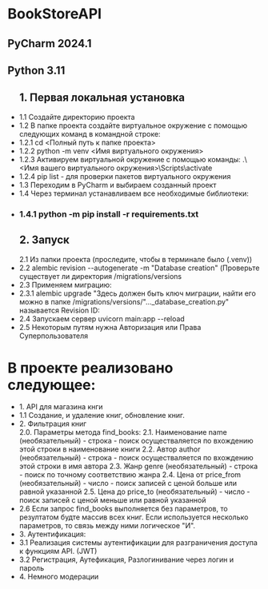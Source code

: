 <h1> BookStoreAPI </h1>
<h2> PyCharm 2024.1 </h2>
<h2> Python 3.11 </h2>
<ul>
  <h2> 1. Первая локальная установка </h2>
  <li>1.1 Cоздайте директорию проекта </li>
    <li>1.2 В папке проекта создайте виртуальное окружение c помощью следующих команд в командной строке:</li>
    <li>1.2.1 cd <Полный путь к папке проекта></li>
    <li>1.2.2 python -m venv <Имя виртуального окружения></li>
    <li>1.2.3 Активируем виртуальной окружение с помощью команды: .\<Имя вашего виртуального окружения>\Scripts\activate</li>
    <li> 1.2.4 pip list - для проверки пакетов виртуального окружения</li>
  <li> 1.3 Переходим в PyCharm и выбираем созданный проект </li>
  <li> 1.4 Через терминал устанавливаем все необходимые библиотеки: </li>
  <li>  <h3> 1.4.1 python -m pip install -r requirements.txt </h3> </li>
  </ul>
<ul> <h2> 2. Запуск </h2>
  <l1> 2.1 Из папки проекта (проследите, чтобы в терминале было (.venv)) </l1>
  <li> 2.2  alembic revision --autogenerate -m "Database creation" (Проверьте существует ли директория /migrations/versions </li>
  <li> 2.3 Применяем миграцию: </li>
     <li> 2.3.1 alembic upgrade "Здесь должен быть ключ миграции, найти его можно в папке /migrations/versions/"..._database_creation.py" называется Revision ID: </li>
  <li> 2.4 Запускаем сервер uvicorn main:app --reload </li>
  <li> 2.5 Некоторым путям нужна Авторизация или Права Суперпользователя</li>
</ul>
<h1> В проекте реализовано следующее: </h1>
<ul>
  <li> 1. API для магазина кнги </li>
    <li> 1.1 Создание, и удаление книг, обновление книг. </li>
  <li> 2. Фильтрация книг </li>
  <l1> 2.0. Параметры метода find_books: </l1>
      <l1> 2.1. Наименование name (необязательный) - строка - поиск осуществаляется по вхождению этой строки в наименование книги </l1>
      <l1> 2.2. Автор author (необязательный) - строка - поиск осуществаляется по вхождению этой строки в имя автора </l1>
      <l1> 2.3. Жанр genre (необязательный) - строка - поиск по точному соответствию жанра </l1>
      <l1> 2.4. Цена от price_from (необязательный) - число - поиск записей с ценой больше или равной указанной </l1>
      <l1> 2.5. Цена до price_to (необязательный) - число - поиск записей с ценой меньше или равной указанной </l1>
      <li> 2.6 Если запрос find_books выполняется без параметров, то резултатом будте массив всех книг. Если используется несколько параметров, то связь между ними логическое "И". </li>
  <li> 3. Аутентификация: </li>
    <li> 3.1 Реализация системы аутентификации для разграничения доступа к функциям API. (JWT) </li>
    <li> 3.2 Регистрация, Аутефикация, Разлогинивание через логин и пароль </li>
  <li> 4. Немного модерации </li>
</ul>
